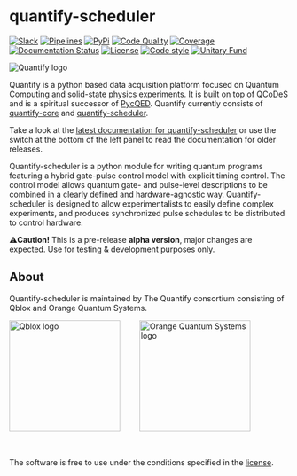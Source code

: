 # quantify-scheduler

[![Slack](https://img.shields.io/badge/slack-chat-green.svg)](https://join.slack.com/t/quantify-hq/shared_invite/zt-vao45946-f_NaRc4mvYQDQE_oYB8xSw)
[![Pipelines](https://gitlab.com/quantify-os/quantify-scheduler/badges/main/pipeline.svg)](https://gitlab.com/quantify-os/quantify-scheduler/pipelines/)
[![PyPi](https://img.shields.io/pypi/v/quantify-scheduler.svg)](https://pypi.org/pypi/quantify-scheduler)
[![Code Quality](https://app.codacy.com/project/badge/Grade/0c9cf5b6eb5f47ffbd2bb484d555c7e3)](https://www.codacy.com/gl/quantify-os/quantify-scheduler/dashboard?utm_source=gitlab.com&amp;utm_medium=referral&amp;utm_content=quantify-os/quantify-scheduler&amp;utm_campaign=Badge_Grade)
[![Coverage](https://app.codacy.com/project/badge/Coverage/0c9cf5b6eb5f47ffbd2bb484d555c7e3)](https://www.codacy.com/gl/quantify-os/quantify-scheduler/dashboard?utm_source=gitlab.com&amp;utm_medium=referral&amp;utm_content=quantify-os/quantify-scheduler&amp;utm_campaign=Badge_Coverage)
[![Documentation Status](https://readthedocs.com/projects/quantify-quantify-scheduler/badge/?version=latest&token=ed6fdbf228e1369eacbeafdbad464f6de927e5dfb3a8e482ad0adcbea76fe74c)](https://quantify-quantify-scheduler.readthedocs-hosted.com)
[![License](https://img.shields.io/badge/License-BSD%203--Clause-blue.svg)](https://gitlab.com/quantify-os/quantify-scheduler/-/raw/main/LICENSE)
[![Code style](https://img.shields.io/badge/code%20style-black-000000.svg)](https://github.com/psf/black)
[![Unitary Fund](https://img.shields.io/badge/Supported%20By-UNITARY%20FUND-brightgreen.svg?style=flat)](http://unitary.fund)

![Quantify logo](https://orangeqs.com/logos/QUANTIFY_LANDSCAPE.svg)

Quantify is a python based data acquisition platform focused on Quantum Computing and solid-state physics experiments.
It is built on top of [QCoDeS](https://qcodes.github.io/Qcodes/) and is a spiritual successor of [PycQED](https://github.com/DiCarloLab-Delft/PycQED_py3).
Quantify currently consists of [quantify-core](https://pypi.org/project/quantify-core/) and [quantify-scheduler](https://pypi.org/project/quantify-scheduler/).

Take a look at the [latest documentation for quantify-scheduler](https://quantify-quantify-scheduler.readthedocs-hosted.com/) or use the switch at the bottom of the left panel to read the documentation for older releases.

Quantify-scheduler is a python module for writing quantum programs featuring a hybrid gate-pulse control model with explicit timing control.
The control model allows quantum gate- and pulse-level descriptions to be combined in a clearly defined and hardware-agnostic way.
Quantify-scheduler is designed to allow experimentalists to easily define complex experiments, and produces synchronized pulse schedules to be distributed to control hardware.

⚠️**Caution!**
This is a pre-release **alpha version**, major changes are expected. Use for testing & development purposes only.

## About

Quantify-scheduler is maintained by The Quantify consortium consisting of Qblox and Orange Quantum Systems.


[<img src="https://cdn.sanity.io/images/ostxzp7d/production/f9ab429fc72aea1b31c4b2c7fab5e378b67d75c3-132x31.svg" alt="Qblox logo" width=200px/>](https://qblox.com)
&nbsp;
&nbsp;
&nbsp;
&nbsp;
[<img src="https://orangeqs.com/OQS_logo_with_text.svg" alt="Orange Quantum Systems logo" width=200px/>](https://orangeqs.com)

&nbsp;

The software is free to use under the conditions specified in the [license](https://gitlab.com/quantify-os/quantify-scheduler/-/raw/main/LICENSE).
